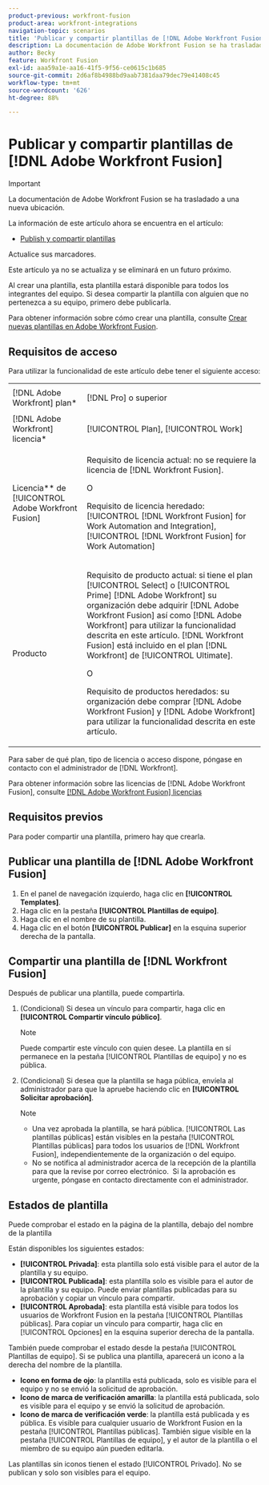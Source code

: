 ```yaml
---
product-previous: workfront-fusion
product-area: workfront-integrations
navigation-topic: scenarios
title: 'Publicar y compartir plantillas de [!DNL Adobe Workfront Fusion] '
description: La documentación de Adobe Workfront Fusion se ha trasladado a una nueva ubicación. Este artículo ha quedado obsoleto, pero contiene un vínculo al nuevo artículo que cubre esta funcionalidad.
author: Becky
feature: Workfront Fusion
exl-id: aaa59a1e-aa16-41f5-9f56-ce0615c1b685
source-git-commit: 2d6af8b4988bd9aab7381daa79dec79e41408c45
workflow-type: tm+mt
source-wordcount: '626'
ht-degree: 88%

---
```


# Publicar y compartir plantillas de [!DNL Adobe Workfront Fusion]

>[!IMPORTANT]
>
>La documentación de Adobe Workfront Fusion se ha trasladado a una nueva ubicación.
>
>La información de este artículo ahora se encuentra en el artículo:
>
>* [Publish y compartir plantillas](https://experienceleague.adobe.com/docs/workfront-fusion/using/create-and-manage-templates/publish-and-share-fusion-templates.html)
>
>Actualice sus marcadores.
>
>Este artículo ya no se actualiza y se eliminará en un futuro próximo.

Al crear una plantilla, esta plantilla estará disponible para todos los integrantes del equipo. Si desea compartir la plantilla con alguien que no pertenezca a su equipo, primero debe publicarla.

Para obtener información sobre cómo crear una plantilla, consulte [Crear nuevas plantillas en Adobe Workfront Fusion](../../../workfront-fusion/scenarios/templates/create-new-fusion-templates.md).

## Requisitos de acceso

Para utilizar la funcionalidad de este artículo debe tener el siguiente acceso:

<table style="table-layout:auto"> 
 <col> 
 <col> 
 <tbody> 
  <tr> 
    <td role="rowheader">[!DNL Adobe Workfront] plan*</td> 
   <td> <p>[!DNL Pro] o superior</p> </td> 
  </tr> 
  <tr data-mc-conditions=""> 
   <td role="rowheader">[!DNL Adobe Workfront] licencia*</td> 
   <td> <p>[!UICONTROL Plan], [!UICONTROL Work]</p> </td> 
  </tr> 
  <tr> 
   <td role="rowheader">Licencia** de [!UICONTROL Adobe Workfront Fusion]</td> 
  <td>
   <p>Requisito de licencia actual: no se requiere la licencia de [!DNL Workfront Fusion].</p>
   <p>O</p>
   <p>Requisito de licencia heredado: [!UICONTROL [!DNL Workfront Fusion] for Work Automation and Integration], [!UICONTROL [!DNL Workfront Fusion] for Work Automation]</p>
   </td>    </tr> 
  </tr> 
  <tr> 
   <td role="rowheader">Producto</td> 
   <td>
   <p>Requisito de producto actual: si tiene el plan [!UICONTROL Select] o [!UICONTROL Prime] [!DNL Adobe Workfront] su organización debe adquirir [!DNL Adobe Workfront Fusion] así como [!DNL Adobe Workfront] para utilizar la funcionalidad descrita en este artículo. [!DNL Workfront Fusion] está incluido en el plan [!DNL Workfront] de [!UICONTROL Ultimate].</p>
   <p>O</p>
   <p>Requisito de productos heredados: su organización debe comprar [!DNL Adobe Workfront Fusion] y [!DNL Adobe Workfront] para utilizar la funcionalidad descrita en este artículo.</p>
   </td> 
  </tr> 
 </tbody> 
</table>

Para saber de qué plan, tipo de licencia o acceso dispone, póngase en contacto con el administrador de [!DNL Workfront].

Para obtener información sobre las licencias de [!DNL Adobe Workfront Fusion], consulte [[!DNL Adobe Workfront Fusion] licencias](../../../workfront-fusion/get-started/license-automation-vs-integration.md)

## Requisitos previos

Para poder compartir una plantilla, primero hay que crearla.

## Publicar una plantilla de [!DNL Adobe Workfront Fusion]

1. En el panel de navegación izquierdo, haga clic en **[!UICONTROL Templates]**.
1. Haga clic en la pestaña **[!UICONTROL Plantillas de equipo]**.
1. Haga clic en el nombre de su plantilla.
1. Haga clic en el botón **[!UICONTROL Publicar]** en la esquina superior derecha de la pantalla.

## Compartir una plantilla de [!DNL Workfront Fusion]

Después de publicar una plantilla, puede compartirla.

1. (Condicional) Si desea un vínculo para compartir, haga clic en **[!UICONTROL Compartir vínculo público]**.

   >[!NOTE]
   >
   >Puede compartir este vínculo con quien desee. La plantilla en sí permanece en la pestaña [!UICONTROL Plantillas de equipo] y no es pública.

1. (Condicional) Si desea que la plantilla se haga pública, envíela al administrador para que la apruebe haciendo clic en **[!UICONTROL Solicitar aprobación]**.

   >[!NOTE]
   >
   >* Una vez aprobada la plantilla, se hará pública. [!UICONTROL Las plantillas públicas] están visibles en la pestaña [!UICONTROL Plantillas públicas] para todos los usuarios de [!DNL Workfront Fusion], independientemente de la organización o del equipo.
   >* No se notifica al administrador acerca de la recepción de la plantilla para que la revise por correo electrónico.  Si la aprobación es urgente, póngase en contacto directamente con el administrador.


## Estados de plantilla

Puede comprobar el estado en la página de la plantilla, debajo del nombre de la plantilla

Están disponibles los siguientes estados:

* **[!UICONTROL Privada]**: esta plantilla solo está visible para el autor de la plantilla y su equipo.
* **[!UICONTROL Publicada]**: esta plantilla solo es visible para el autor de la plantilla y su equipo. Puede enviar plantillas publicadas para su aprobación y copiar un vínculo para compartir.
* **[!UICONTROL Aprobada]**: esta plantilla está visible para todos los usuarios de Workfront Fusion en la pestaña [!UICONTROL Plantillas públicas]. Para copiar un vínculo para compartir, haga clic en [!UICONTROL Opciones] en la esquina superior derecha de la pantalla.

También puede comprobar el estado desde la pestaña [!UICONTROL Plantillas de equipo]. Si se publica una plantilla, aparecerá un icono a la derecha del nombre de la plantilla.

* **Icono en forma de ojo**: la plantilla está publicada, solo es visible para el equipo y no se envió la solicitud de aprobación.
* **Icono de marca de verificación amarilla**: la plantilla está publicada, solo es visible para el equipo y se envió la solicitud de aprobación.
* **Icono de marca de verificación verde**: la plantilla está publicada y es pública. Es visible para cualquier usuario de Workfront Fusion en la pestaña [!UICONTROL Plantillas públicas]. También sigue visible en la pestaña [!UICONTROL Plantillas de equipo], y el autor de la plantilla o el miembro de su equipo aún pueden editarla.

Las plantillas sin iconos tienen el estado [!UICONTROL Privado]. No se publican y solo son visibles para el equipo.
